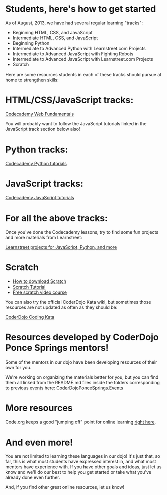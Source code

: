# Students, here's how to get started

As of August, 2013, we have had several regular learning "tracks":

* Beginning HTML, CSS, and JavaScript
* Intermediate HTML, CSS, and JavaScript
* Beginning Python
* Intermediate to Advanced Python with Learnstreet.com Projects
* Intermediate to Advanced JavaScript with Fighting Robots
* Intermediate to Advanced JavaScript with Learnstreet.com Projects
* Scratch

Here are some resources students in each of these tracks should pursue at home to strengthen skills:

# HTML/CSS/JavaScript tracks:

[Codecademy Web Fundamentals](http://www.codecademy.com/tracks/web)

You will probably want to follow the JavaScript tutorials linked in the JavaScript track section below also!

# Python tracks: 

[Codecademy Python tutorials](http://www.codecademy.com/tracks/python)

# JavaScript tracks:

[Codecademy JavaScript tutorials](http://www.codecademy.com/tracks/javascript)

# For all the above tracks:

Once you've done the Codecademy lessons, try to find some fun projects and more materials from Learnstreet:

[Learnstreet projects for JavaScript, Python, and more](http://www.learnstreet.com/cg/simple/projects/)

# Scratch

* [How to download Scratch](https://github.com/versionone/CoderDojo-ScratchDemo/blob/master/README.md)
* [Scratch Tutorial](http://scratch.mit.edu/scratchr2/static/__1374511755__//pdfs/help/Getting-Started-Guide-Scratch2.pdf)
* [Free scratch video course](http://www.pluralsight.com/training/Courses/TableOfContents/learning-programming-scratch)

You can also try the official CoderDojo Kata wiki, but sometimes those resources are not updated as often as they should be:

[CoderDojo Coding Kata](http://kata.coderdojo.com/wiki/Main_Page)

# Resources developed by CoderDojo Ponce Springs mentors!

Some of the mentors in our dojo have been developing resources of their own for you.

We're working on organizing the materials better for you, but you can find them all linked from the README.md files 
inside the folders corresponding to previous events here: [CoderDojoPonceSprings.Events](https://github.com/JogoShugh/CoderDojoPonceSprings.Events)

# More resources

Code.org keeps a good "jumping off" point for online learning [right here](http://www.code.org/learn/codehs).

# And even more!

You are not limited to learning these languages in our dojo! It's just that, so far, this is what most students 
have expressed interest in, and what most mentors have experience with. If you have other goals and ideas, just 
let us know and we'll do our best to help you get started or take what you've already done even further.

And, if you find other great online resources, let us know!
